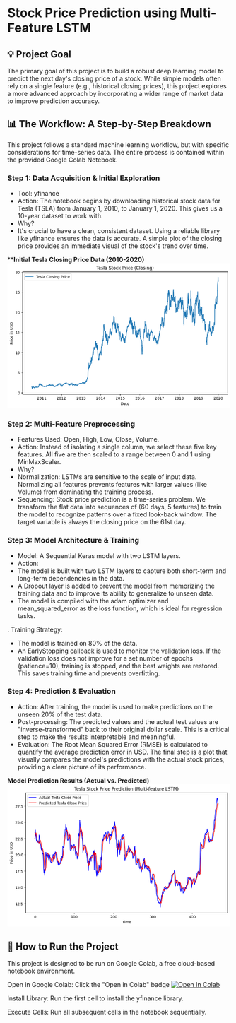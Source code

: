 

# Stock Price Prediction using Multi-Feature LSTM
## 💡 Project Goal
The primary goal of this project is to build a robust deep learning model to predict the next day's closing price of a stock. While simple models often rely on a single feature (e.g., historical closing prices), this project explores a more advanced approach by incorporating a wider range of market data to improve prediction accuracy.

## 📊 The Workflow: A Step-by-Step Breakdown
This project follows a standard machine learning workflow, but with specific considerations for time-series data. The entire process is contained within the provided Google Colab Notebook.

### Step 1: Data Acquisition & Initial Exploration
  - Tool: yfinance
  - Action: The notebook begins by downloading historical stock data for Tesla (TSLA) from January 1, 2010, to January 1, 2020. This gives us a 10-year dataset to work with.
  - Why?
  - It's crucial to have a clean, consistent dataset. Using a reliable library like yfinance ensures the data is accurate. A simple plot of the closing price provides an immediate visual of the stock's trend over time.

****Initial Tesla Closing Price Data (2010-2020)**
![Initial Tesla Closing Price](Tesla_closing_Price.png)

### Step 2: Multi-Feature Preprocessing
  - Features Used: Open, High, Low, Close, Volume.
  - Action: Instead of isolating a single column, we select these five key features. All five are then scaled to a range between 0 and 1 using MinMaxScaler.
  - Why?
  - Normalization: LSTMs are sensitive to the scale of input data. Normalizing all features prevents features with larger values (like Volume) from dominating the training process.
  - Sequencing: Stock price prediction is a time-series problem. We transform the flat data into sequences of (60 days, 5 features) to train the model to recognize patterns over a fixed look-back window. The target variable is always the closing price on the 61st day.

### Step 3: Model Architecture & Training
  - Model: A Sequential Keras model with two LSTM layers.
  - Action:
  - The model is built with two LSTM layers to capture both short-term and long-term dependencies in the data.
  - A Dropout layer is added to prevent the model from memorizing the training data and to improve its ability to generalize to unseen data.
  - The model is compiled with the adam optimizer and mean_squared_error as the loss function, which is ideal for regression tasks.

. Training Strategy:
  - The model is trained on 80% of the data.
  - An EarlyStopping callback is used to monitor the validation loss. If the validation loss does not improve for a set number of epochs (patience=10), training is stopped, and the best weights are restored. This saves training time and prevents overfitting.

### Step 4: Prediction & Evaluation
  - Action: After training, the model is used to make predictions on the unseen 20% of the test data.
  - Post-processing: The predicted values and the actual test values are "inverse-transformed" back to their original dollar scale. This is a critical step to make the results interpretable and meaningful.
  - Evaluation: The Root Mean Squared Error (RMSE) is calculated to quantify the average prediction error in USD. The final step is a plot that visually compares the model's predictions with the actual stock prices, providing a clear picture of its performance.
    
**Model Prediction Results (Actual vs. Predicted)**
![Actual vs Predicted Stock Prices](Tesla_prediction_results.png)

## 🚀 How to Run the Project
This project is designed to be run on Google Colab, a free cloud-based notebook environment.

Open in Google Colab: Click the "Open in Colab" badge 
[![Open In Colab](https://colab.research.google.com/assets/colab-badge.svg)](https://colab.research.google.com/github/Sri28-charan/Stock_Price_Prediction/blob/main/Stock-Price-Prediction.ipynb)

Install Library: Run the first cell to install the yfinance library.

Execute Cells: Run all subsequent cells in the notebook sequentially.
